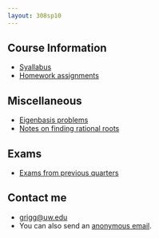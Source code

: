 ```yaml
---
layout: 308sp10
---
```


## Course Information

-   [Syallabus](syllabus-math308h.pdf)
-   [Homework assignments](homework.html)

## Miscellaneous

-   [Eigenbasis problems](eigenbasis.pdf)
-   [Notes on finding rational roots](factoring.pdf)

## Exams

-   [Exams from previous quarters]({{site.url}}math308/exams/)

## Contact me

-   <grigg@uw.edu>
-   You can also send an [anonymous
    email](https://catalysttools.washington.edu/umail/form/grigg/2621).

